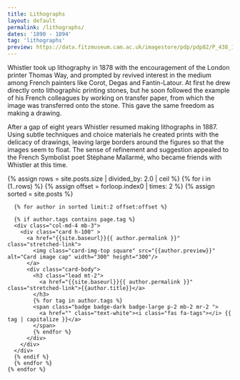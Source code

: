 ```yaml
---
title: Lithographs
layout: default
permalink: /lithographs/
dates: '1890 - 1894'
tag: 'lithographs'
preview: https://data.fitzmuseum.cam.ac.uk/imagestore/pdp/pdp82/P_438_1949_dc2.jpg
---
```

Whistler took up lithography in 1878 with the encouragement of the London printer Thomas Way, and prompted by revived interest in the medium among French painters like Corot, Degas and Fantin-Latour. At first he drew directly onto lithographic printing stones, but he soon followed the example of his French colleagues by working on transfer paper, from which the image was transferred onto the stone. This gave the same freedom as making a drawing.

After a gap of eight years Whistler resumed making lithographs in 1887. Using subtle techniques and choice materials he created prints with the delicacy of drawings, leaving large borders around the figures so that the images seem to float. The sense of refinement and suggestion appealed to the French Symbolist poet Stéphane Mallarmé, who became friends with Whistler at this time.

<div class="container mb-3">
  <div class="row">
  {% assign rows =  site.posts.size | divided_by: 2.0 | ceil %}
  {% for i in (1..rows) %}
  {% assign offset = forloop.index0 | times: 2 %}
  {% assign sorted =  site.posts  %}

      {% for author in sorted limit:2 offset:offset %}

      {% if author.tags contains page.tag %}
      <div class="col-md-4 mb-3">
        <div class="card h-100" >
          <a href="{{site.baseurl}}{{ author.permalink }}" class="stretched-link">
            <img class="card-img-top square" src="{{author.preview}}" alt="Card image cap" width="300" height="300"/>
          </a>
          <div class="card-body">
            <h3 class="lead mt-2">
              <a href="{{site.baseurl}}{{ author.permalink }}" class="stretched-link">{{author.title}}</a>
            </h3>
            {% for tag in author.tags %}
            <span class="badge badge-dark badge-large p-2 mb-2 mr-2 ">
              <a href="" class="text-white"><i class="fas fa-tags"></i> {{ tag | capitalize }}</a>
            </span>
            {% endfor %}
          </div>
        </div>
      </div>
      {% endif %}
      {% endfor %}
    {% endfor %}


  </div>
</div>
